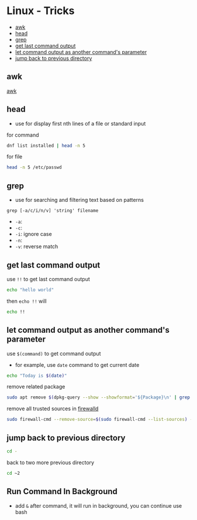 # Linux - Tricks

* [awk](#awk)
* [head](#head)
* [grep](#grep)
* [get last command output](#get-last-command-output)
* [let command output as another command's parameter](#let-command-output-as-another-commands-parameter)
* [jump back to previous directory](#jump-back-to-previous-directory)

## awk

[awk](linux-awk.md)


## head

- use for display first nth lines of a file or standard input

for command

```sh
dnf list installed | head -n 5
```

for file

```sh
head -n 5 /etc/passwd
```

## grep

- use for searching and filtering text based on patterns

`grep [-a/c/i/n/v] 'string' filename`

- `-a`:
- `-c`:
- `-i`: ignore case
- `-n`:
- `-v`: reverse match

## get last command output

use `!!` to get last command output

```sh
echo "hello world"
```

then `echo !!` will

```sh
echo !!
```

## let command output as another command's parameter

use `$(command)` to get command output

- for example, use `date` command to get current date

```sh
echo "Today is $(date)"
```

remove related package

```sh
sudo apt remove $(dpkg-query --show --showformat='${Package}\n' | grep -i 'package-name')
```

remove all trusted sources in [firewalld](linux-firewalld.md)

```sh
sudo firewall-cmd --remove-source=$(sudo firewall-cmd --list-sources) --permanent
```

## jump back to previous directory

```sh
cd -
```

back to two more previous directory

```sh
cd ~2
```

## Run Command In Background

- add `&` after command, it will run in background, you can continue use bash
